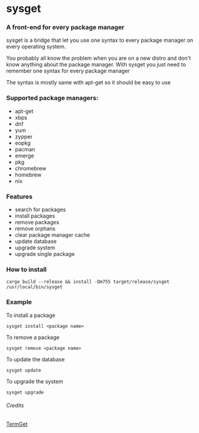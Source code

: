 # sysget
### A front-end for every package manager

sysget is a bridge that let you use one syntax to every package manager on every operating system.

You probably all know the problem when you are on a new distro and don't know anything about the package manager. With sysget you just need to remember one syntax for every package manager

The syntax is mostly same with apt-get so it should be easy to use

### Supported package managers:
* apt-get
* xbps
* dnf
* yum
* zypper
* eopkg
* pacman
* emerge
* pkg
* chromebrew
* homebrew
* nix

### Features
* search for packages
* install packages
* remove packages
* remove orphans
* clear package manager cache
* update database
* upgrade system
* upgrade single package

### How to install

```
cargo build --release && install -Dm755 target/release/sysget /usr/local/bin/sysget
```

### Example
To install a package
```
sysget install <package name>
```
To remove a package
```
sysget remove <package name>
```
To update the database
```
sysget update
```
To upgrade the system
```
sysget upgrade
```
###### Credits
[TermGet](https://github.com/termget/termget)
